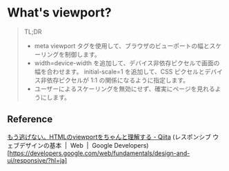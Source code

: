 # What's viewport?
>TL;DR
>
>  - meta viewport タグを使用して、ブラウザのビューポートの幅とスケーリングを制御します。
>  - width=device-width を追加して、デバイス非依存ピクセルで画面の幅を合わせます。
>   initial-scale=1 を追加して、CSS ピクセルとデバイス非依存ピクセルが 1:1 の関係になるように指定します。
>  - ユーザーによるスケーリングを無効にせず、確実にページを見れるようにします。


## Reference
[もう逃げない。HTMLのviewportをちゃんと理解する - Qiita](http://qiita.com/ryounagaoka/items/045b2808a5ed43f96607)
(レスポンシブ ウェブデザインの基本  |  Web  |  Google Developers)[https://developers.google.com/web/fundamentals/design-and-ui/responsive/?hl=ja]
